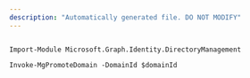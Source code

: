 ```yaml
---
description: "Automatically generated file. DO NOT MODIFY"
---
```


```powershellv2

Import-Module Microsoft.Graph.Identity.DirectoryManagement

Invoke-MgPromoteDomain -DomainId $domainId

```